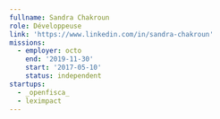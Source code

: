```yaml
---
fullname: Sandra Chakroun
role: Développeuse
link: 'https://www.linkedin.com/in/sandra-chakroun'
missions:
  - employer: octo
    end: '2019-11-30'
    start: '2017-05-10'
    status: independent
startups:
  - _openfisca_
  - leximpact
---
```


